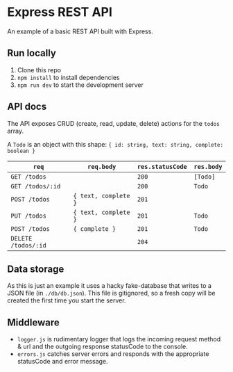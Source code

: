 # Express REST API

An example of a basic REST API built with Express.

## Run locally

1. Clone this repo
1. `npm install` to install dependencies
1. `npm run dev` to start the development server

## API docs

The API exposes CRUD (create, read, update, delete) actions for the `todos` array.

A `Todo` is an object with this shape: `{ id: string, text: string, complete: boolean }`

| `req`               | `req.body`           | `res.statusCode` | `res.body` |
| ------------------- | -------------------- | ---------------- | ---------- |
| `GET /todos`        |                      | `200`            | `[Todo]`   |
| `GET /todos/:id`    |                      | `200`            | `Todo`     |
| `POST /todos`       | `{ text, complete }` | `201`            |            |
| `PUT /todos`        | `{ text, complete }` | `201`            | `Todo`     |
| `POST /todos`       | `{ complete }`       | `201`            | `Todo`     |
| `DELETE /todos/:id` |                      | `204`            |            |

## Data storage

As this is just an example it uses a hacky fake-database that writes to a JSON file (in `./db/db.json`). This file is gitignored, so a fresh copy will be created the first time you start the server.

## Middleware

- `logger.js` is rudimentary logger that logs the incoming request method & url and the outgoing response statusCode to the console.
- `errors.js` catches server errors and responds with the appropriate statusCode and error message.
